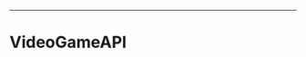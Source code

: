 ----------------------------------------------------------------------------------------------------
# VideoGameAPI
